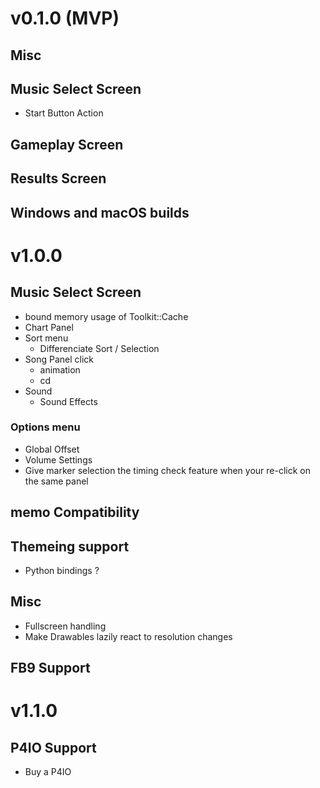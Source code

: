 # v0.1.0 (MVP)
## Misc

## Music Select Screen
- Start Button Action

## Gameplay Screen

## Results Screen

## Windows and macOS builds

# v1.0.0
## Music Select Screen
- bound memory usage of Toolkit::Cache
- Chart Panel
- Sort menu
    - Differenciate Sort / Selection
- Song Panel click
    - animation
    - cd
- Sound
    - Sound Effects
### Options menu
- Global Offset
- Volume Settings
- Give marker selection the timing check feature when your re-click on the same panel
    

## memo Compatibility

## Themeing support
- Python bindings ?

## Misc
- Fullscreen handling
- Make Drawables lazily react to resolution changes

## FB9 Support

# v1.1.0
## P4IO Support
- Buy a P4IO